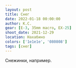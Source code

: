 ```yaml
---
layout: post
title: Снег
date: 2022-01-18 00:00:00
author: К.С.
gear: [E-3, 35mm macro, EX-25]
shoot_date: 2021-12-29
location: Нахабино
colors: ['1e1e1e', '080808']
tags: [снег]
---
```

Снежинки, например.
